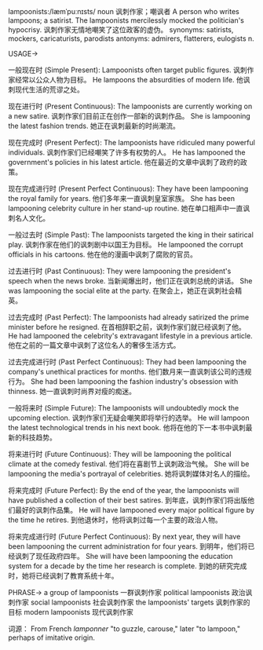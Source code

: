 lampoonists:/læmˈpuːnɪsts/
noun
讽刺作家；嘲讽者
A person who writes lampoons; a satirist.
The lampoonists mercilessly mocked the politician's hypocrisy. 讽刺作家无情地嘲笑了这位政客的虚伪。
synonyms: satirists, mockers, caricaturists, parodists
antonyms: admirers, flatterers, eulogists
n.

USAGE->

一般现在时 (Simple Present):
Lampoonists often target public figures. 讽刺作家经常以公众人物为目标。
He lampoons the absurdities of modern life. 他讽刺现代生活的荒谬之处。

现在进行时 (Present Continuous):
The lampoonists are currently working on a new satire.  讽刺作家们目前正在创作一部新的讽刺作品。
She is lampooning the latest fashion trends. 她正在讽刺最新的时尚潮流。

现在完成时 (Present Perfect):
The lampoonists have ridiculed many powerful individuals. 讽刺作家们已经嘲笑了许多有权势的人。
He has lampooned the government's policies in his latest article. 他在最近的文章中讽刺了政府的政策。

现在完成进行时 (Present Perfect Continuous):
They have been lampooning the royal family for years.  他们多年来一直讽刺皇室家族。
She has been lampooning celebrity culture in her stand-up routine.  她在单口相声中一直讽刺名人文化。

一般过去时 (Simple Past):
The lampoonists targeted the king in their satirical play.  讽刺作家在他们的讽刺剧中以国王为目标。
He lampooned the corrupt officials in his cartoons. 他在他的漫画中讽刺了腐败的官员。

过去进行时 (Past Continuous):
They were lampooning the president's speech when the news broke. 当新闻爆出时，他们正在讽刺总统的讲话。
She was lampooning the social elite at the party.  在聚会上，她正在讽刺社会精英。

过去完成时 (Past Perfect):
The lampoonists had already satirized the prime minister before he resigned.  在首相辞职之前，讽刺作家们就已经讽刺了他。
He had lampooned the celebrity's extravagant lifestyle in a previous article. 他在之前的一篇文章中讽刺了这位名人的奢侈生活方式。


过去完成进行时 (Past Perfect Continuous):
They had been lampooning the company's unethical practices for months.  他们数月来一直讽刺该公司的违规行为。
She had been lampooning the fashion industry's obsession with thinness.  她一直讽刺时尚界对瘦的痴迷。

一般将来时 (Simple Future):
The lampoonists will undoubtedly mock the upcoming election.  讽刺作家们无疑会嘲笑即将举行的选举。
He will lampoon the latest technological trends in his next book.  他将在他的下一本书中讽刺最新的科技趋势。

将来进行时 (Future Continuous):
They will be lampooning the political climate at the comedy festival.  他们将在喜剧节上讽刺政治气候。
She will be lampooning the media's portrayal of celebrities.  她将讽刺媒体对名人的描绘。

将来完成时 (Future Perfect):
By the end of the year, the lampoonists will have published a collection of their best satires. 到年底，讽刺作家们将出版他们最好的讽刺作品集。
He will have lampooned every major political figure by the time he retires.  到他退休时，他将讽刺过每一个主要的政治人物。

将来完成进行时 (Future Perfect Continuous):
By next year, they will have been lampooning the current administration for four years.  到明年，他们将已经讽刺了现任政府四年。
She will have been lampooning the education system for a decade by the time her research is complete.  到她的研究完成时，她将已经讽刺了教育系统十年。


PHRASE->
a group of lampoonists 一群讽刺作家
political lampoonists 政治讽刺作家
social lampoonists 社会讽刺作家
the lampoonists' targets 讽刺作家的目标
modern lampoonists 现代讽刺作家


词源：
From French *lamponner* "to guzzle, carouse," later "to lampoon," perhaps of imitative origin.

